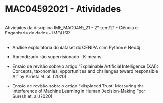  
# MAC04592021  - Atividades
<br />
Atividades da disciplina IME_MAC0459_21 - 2° sem/21 - Ciência e Engenharia de dados  - IME/USP
<br />
<br />

* Análise exploratória do dataset do CENIPA com Python e Neo4j

* Aprendizado não supervisionado - K-means

* Ensaio de revisão sobre o artigo “Explainable Artificial Intelligence (XAI): Concepts, taxonomies,
opportunities and challenges toward responsible AI” by Arrieta et. al. (2020)

* Ensaio  de revisão sobre o artigo “Misplaced Trust: Measuring the Interference of Machine Learning in Human
Decision-Making ”por Suresh et. al.(2020)

